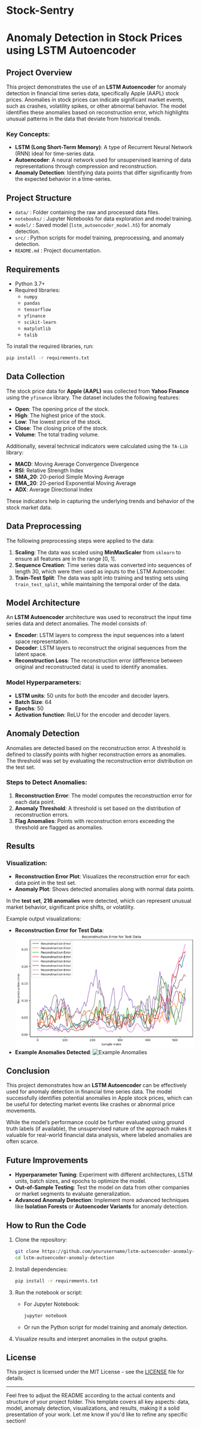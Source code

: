 # Stock-Sentry

# Anomaly Detection in Stock Prices using LSTM Autoencoder

## Project Overview

This project demonstrates the use of an **LSTM Autoencoder** for anomaly detection in financial time series data, specifically Apple (AAPL) stock prices. Anomalies in stock prices can indicate significant market events, such as crashes, volatility spikes, or other abnormal behavior. The model identifies these anomalies based on reconstruction error, which highlights unusual patterns in the data that deviate from historical trends.

### Key Concepts:
- **LSTM (Long Short-Term Memory)**: A type of Recurrent Neural Network (RNN) ideal for time-series data.
- **Autoencoder**: A neural network used for unsupervised learning of data representations through compression and reconstruction.
- **Anomaly Detection**: Identifying data points that differ significantly from the expected behavior in a time-series.

## Project Structure

- `data/` : Folder containing the raw and processed data files.
- `notebooks/` : Jupyter Notebooks for data exploration and model training.
- `model/` : Saved model (`lstm_autoencoder_model.h5`) for anomaly detection.
- `src/` : Python scripts for model training, preprocessing, and anomaly detection.
- `README.md` : Project documentation.

## Requirements

- Python 3.7+
- Required libraries:
  - `numpy`
  - `pandas`
  - `tensorflow`
  - `yfinance`
  - `scikit-learn`
  - `matplotlib`
  - `talib`
  
To install the required libraries, run:

```bash
pip install -r requirements.txt
```

## Data Collection

The stock price data for **Apple (AAPL)** was collected from **Yahoo Finance** using the `yfinance` library. The dataset includes the following features:

- **Open**: The opening price of the stock.
- **High**: The highest price of the stock.
- **Low**: The lowest price of the stock.
- **Close**: The closing price of the stock.
- **Volume**: The total trading volume.

Additionally, several technical indicators were calculated using the `TA-Lib` library:

- **MACD**: Moving Average Convergence Divergence
- **RSI**: Relative Strength Index
- **SMA_20**: 20-period Simple Moving Average
- **EMA_20**: 20-period Exponential Moving Average
- **ADX**: Average Directional Index

These indicators help in capturing the underlying trends and behavior of the stock market data.

## Data Preprocessing

The following preprocessing steps were applied to the data:

1. **Scaling**: The data was scaled using **MinMaxScaler** from `sklearn` to ensure all features are in the range [0, 1].
2. **Sequence Creation**: Time series data was converted into sequences of length 30, which were then used as inputs to the LSTM Autoencoder.
3. **Train-Test Split**: The data was split into training and testing sets using `train_test_split`, while maintaining the temporal order of the data.

## Model Architecture

An **LSTM Autoencoder** architecture was used to reconstruct the input time series data and detect anomalies. The model consists of:

- **Encoder**: LSTM layers to compress the input sequences into a latent space representation.
- **Decoder**: LSTM layers to reconstruct the original sequences from the latent space.
- **Reconstruction Loss**: The reconstruction error (difference between original and reconstructed data) is used to identify anomalies.

### Model Hyperparameters:
- **LSTM units**: 50 units for both the encoder and decoder layers.
- **Batch Size**: 64
- **Epochs**: 50
- **Activation function**: ReLU for the encoder and decoder layers.

## Anomaly Detection

Anomalies are detected based on the reconstruction error. A threshold is defined to classify points with higher reconstruction errors as anomalies. The threshold was set by evaluating the reconstruction error distribution on the test set.

### Steps to Detect Anomalies:
1. **Reconstruction Error**: The model computes the reconstruction error for each data point.
2. **Anomaly Threshold**: A threshold is set based on the distribution of reconstruction errors.
3. **Flag Anomalies**: Points with reconstruction errors exceeding the threshold are flagged as anomalies.

## Results

### Visualization:
- **Reconstruction Error Plot**: Visualizes the reconstruction error for each data point in the test set.
- **Anomaly Plot**: Shows detected anomalies along with normal data points.

In the **test set**, **216 anomalies** were detected, which can represent unusual market behavior, significant price shifts, or volatility.

Example output visualizations:
- **Reconstruction Error for Test Data**:
   ![Reconstruction Error](images/reconstruction_error.png)
- **Example Anomalies Detected**:
   ![Example Anomalies](images/anomalies_example.png)

## Conclusion

This project demonstrates how an **LSTM Autoencoder** can be effectively used for anomaly detection in financial time series data. The model successfully identifies potential anomalies in Apple stock prices, which can be useful for detecting market events like crashes or abnormal price movements.

While the model’s performance could be further evaluated using ground truth labels (if available), the unsupervised nature of the approach makes it valuable for real-world financial data analysis, where labeled anomalies are often scarce.

## Future Improvements

- **Hyperparameter Tuning**: Experiment with different architectures, LSTM units, batch sizes, and epochs to optimize the model.
- **Out-of-Sample Testing**: Test the model on data from other companies or market segments to evaluate generalization.
- **Advanced Anomaly Detection**: Implement more advanced techniques like **Isolation Forests** or **Autoencoder Variants** for anomaly detection.

## How to Run the Code

1. Clone the repository:
   ```bash
   git clone https://github.com/yourusername/lstm-autoencoder-anomaly-detection.git
   cd lstm-autoencoder-anomaly-detection
   ```

2. Install dependencies:
   ```bash
   pip install -r requirements.txt
   ```

3. Run the notebook or script:
   - For Jupyter Notebook:
     ```bash
     jupyter notebook
     ```
   - Or run the Python script for model training and anomaly detection.

4. Visualize results and interpret anomalies in the output graphs.

## License

This project is licensed under the MIT License - see the [LICENSE](LICENSE) file for details.

---

Feel free to adjust the README according to the actual contents and structure of your project folder. This template covers all key aspects: data, model, anomaly detection, visualizations, and results, making it a solid presentation of your work. Let me know if you'd like to refine any specific section!
